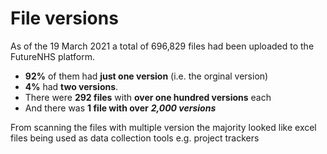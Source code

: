 # File versions

As of the 19 March 2021 a total of 696,829 files had been uploaded to the FutureNHS platform.

- **92%** of them had **just one version** (i.e. the orginal version)
- **4%** had **two versions**.
- There were **292 files** with **over one hundred versions** each
- And there was **1 file with over** ***2,000 versions***

From scanning the files with multiple version the majority looked like excel files being used as data collection tools e.g. project trackers
